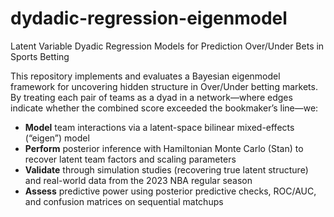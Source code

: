 # dydadic-regression-eigenmodel
Latent Variable Dyadic Regression Models for Prediction Over/Under Bets in Sports Betting

This repository implements and evaluates a Bayesian eigenmodel framework for uncovering hidden structure in Over/Under betting markets. By treating each pair of teams as a dyad in a network—where edges indicate whether the combined score exceeded the bookmaker’s line—we:

- **Model** team interactions via a latent-space bilinear mixed-effects (“eigen”) model  
- **Perform** posterior inference with Hamiltonian Monte Carlo (Stan) to recover latent team factors and scaling parameters  
- **Validate** through simulation studies (recovering true latent structure) and real-world data from the 2023 NBA regular season  
- **Assess** predictive power using posterior predictive checks, ROC/AUC, and confusion matrices on sequential matchups

